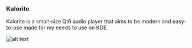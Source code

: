 ### Kalorite

Kalorite is a small-size Qt6 audio player that aims to be modern and easy-to-use made for my needs to use on KDE.

![alt text](https://i.imgur.com/ZbG5ulT.png)